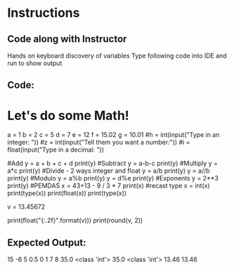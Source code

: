 # Instructions  

 ## Code along with Instructor
 Hands on keyboard discovery of variables
 Type following code into IDE and run to show output

## Code: 
# Let's do some Math!
a = 1
b = 2
c = 5
d = 7
e = 12
f = 15.02
g = 10.01
#h = int(input("Type in an integer: "))
#z = int(input("Tell them you want a number:"))
#i = float(input("Type in a decimal: "))

#Add
y = a + b + c + d
print(y)
#Subtract
y = a-b-c
print(y)
#Multiply
y = a*c
print(y)
#Divide - 2 ways integer and float
y = a/b
print(y)
y = a//b
print(y)
#Modulo
y = a%b
print(y)
y = d%e
print(y)
#Exponents
y = 2**3
print(y)
#PEMDAS
x = 43+13 - 9 / 3 * 7
print(x)
#recast type
x = int(x)
print(type(x))
print(float(x))
print(type(x))

v = 13.45672

print(float("{:.2f}".format(v)))
print(round(v, 2))

## Expected Output:
15
-6
5
0.5
0
1
7
8
35.0
<class 'int'>
35.0
<class 'int'>
13.46
13.46
